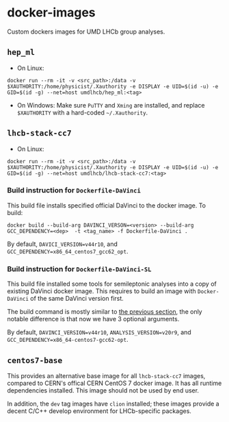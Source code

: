 # docker-images
Custom dockers images for UMD LHCb group analyses.


## `hep_ml`
* On Linux:
```
docker run --rm -it -v <src_path>:/data -v $XAUTHORITY:/home/physicist/.Xauthority -e DISPLAY -e UID=$(id -u) -e GID=$(id -g) --net=host umdlhcb/hep_ml:<tag>
```
* On Windows: Make sure `PuTTY` and `Xming` are installed, and replace `$XAUTHORITY` with a hard-coded `~/.Xauthority`.


## `lhcb-stack-cc7`
* On Linux:
```
docker run --rm -it -v <src_path>:/data -v $XAUTHORITY:/home/physicist/.Xauthority -e DISPLAY -e UID=$(id -u) -e GID=$(id -g) --net=host umdlhcb/lhcb-stack-cc7:<tag>
```

### Build instruction for `Dockerfile-DaVinci`
This build file installs specified official DaVinci to the docker image. To
build:
```
docker build --build-arg DAVINCI_VERSON=<version> --build-arg GCC_DEPENDENCY=<dep>  -t <tag_name> -f Dockerfile-DaVinci .
```

By default, `DAVICI_VERSION=v44r10`, and `GCC_DEPENDENCY=x86_64_centos7_gcc62_opt`.

### Build instruction for `Dockerfile-DaVinci-SL`
This build file installed some tools for semileptonic analyses into a copy of
existing DaVinci docker image. This requires to build an image with
`Docker-DaVinci` of the same DaVinci version first.

The build command is mostly similar to
[the previous section](#build-instruction-for-dockerfile-davinci), the
only notable difference is that now we have 3 optional arguments.

By default, `DAVINCI_VERSION=v44r10`, `ANALYSIS_VERSION=v20r9`, and
`GCC_DEPENDENCY=x86_64-centos7-gcc62-opt`.


## `centos7-base`
This provides an alternative base image for all `lhcb-stack-cc7` images,
compared to CERN's offical CERN CentOS 7 docker image. It has all runtime
dependencies installed. This image should not be used by end user.

In addition, the `dev` tag images have `clion` installed; these images provide
a decent C/C++ develop environment for LHCb-specific packages.
